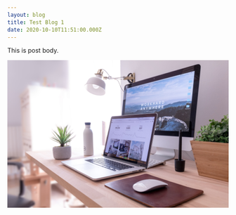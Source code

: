 ```yaml
---
layout: blog
title: Test Blog 1
date: 2020-10-10T11:51:00.000Z
---
```

This is post body.

![technology](/images/uploads/domenico-loia-hgv2tfoh0ns-unsplash.jpg "technology")